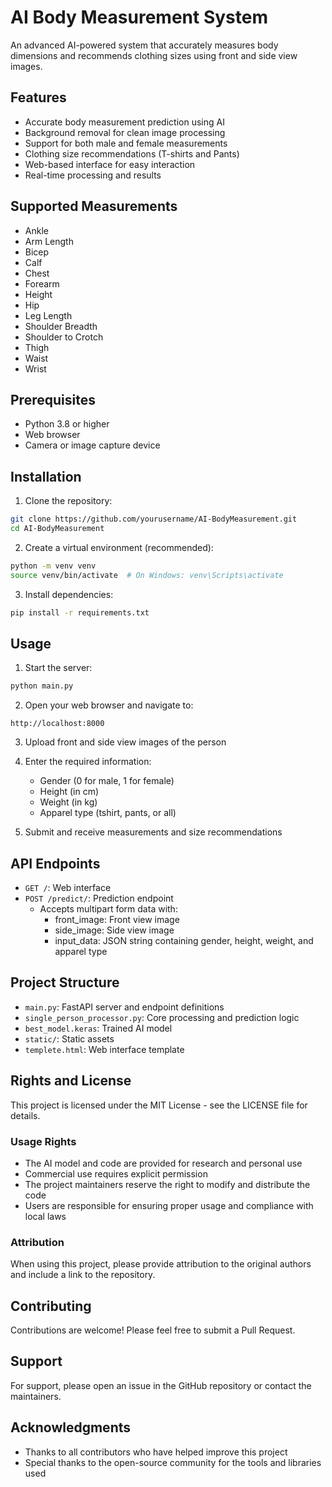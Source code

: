 # AI Body Measurement System

An advanced AI-powered system that accurately measures body dimensions and recommends clothing sizes using front and side view images.

## Features

- Accurate body measurement prediction using AI
- Background removal for clean image processing
- Support for both male and female measurements
- Clothing size recommendations (T-shirts and Pants)
- Web-based interface for easy interaction
- Real-time processing and results

## Supported Measurements

- Ankle
- Arm Length
- Bicep
- Calf
- Chest
- Forearm
- Height
- Hip
- Leg Length
- Shoulder Breadth
- Shoulder to Crotch
- Thigh
- Waist
- Wrist

## Prerequisites

- Python 3.8 or higher
- Web browser
- Camera or image capture device

## Installation

1. Clone the repository:
```bash
git clone https://github.com/yourusername/AI-BodyMeasurement.git
cd AI-BodyMeasurement
```

2. Create a virtual environment (recommended):
```bash
python -m venv venv
source venv/bin/activate  # On Windows: venv\Scripts\activate
```

3. Install dependencies:
```bash
pip install -r requirements.txt
```

## Usage

1. Start the server:
```bash
python main.py
```

2. Open your web browser and navigate to:
```
http://localhost:8000
```

3. Upload front and side view images of the person
4. Enter the required information:
   - Gender (0 for male, 1 for female)
   - Height (in cm)
   - Weight (in kg)
   - Apparel type (tshirt, pants, or all)

5. Submit and receive measurements and size recommendations

## API Endpoints

- `GET /`: Web interface
- `POST /predict/`: Prediction endpoint
  - Accepts multipart form data with:
    - front_image: Front view image
    - side_image: Side view image
    - input_data: JSON string containing gender, height, weight, and apparel type

## Project Structure

- `main.py`: FastAPI server and endpoint definitions
- `single_person_processor.py`: Core processing and prediction logic
- `best_model.keras`: Trained AI model
- `static/`: Static assets
- `templete.html`: Web interface template

## Rights and License

This project is licensed under the MIT License - see the LICENSE file for details.

### Usage Rights

- The AI model and code are provided for research and personal use
- Commercial use requires explicit permission
- The project maintainers reserve the right to modify and distribute the code
- Users are responsible for ensuring proper usage and compliance with local laws

### Attribution

When using this project, please provide attribution to the original authors and include a link to the repository.

## Contributing

Contributions are welcome! Please feel free to submit a Pull Request.

## Support

For support, please open an issue in the GitHub repository or contact the maintainers.

## Acknowledgments

- Thanks to all contributors who have helped improve this project
- Special thanks to the open-source community for the tools and libraries used 
